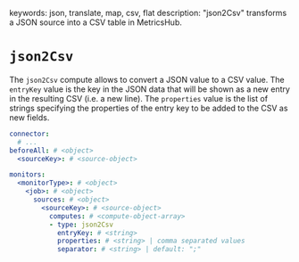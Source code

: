 keywords: json, translate, map, csv, flat
description: "json2Csv" transforms a JSON source into a CSV table in MetricsHub.

# `json2Csv`

The `json2Csv` compute allows to convert a JSON value to a CSV value.
The `entryKey` value is the key in the JSON data that will be shown as a new entry in the resulting CSV (i.e. a new line).
The `properties` value is the list of strings specifying the properties of the entry key to be added to the CSV as new fields.

```yaml
connector:
  # ...
beforeAll: # <object>
  <sourceKey>: # <source-object>

monitors:
  <monitorType>: # <object>
    <job>: # <object>
      sources: # <object>
        <sourceKey>: # <source-object>
          computes: # <compute-object-array>
          - type: json2Csv
            entryKey: # <string>
            properties: # <string> | comma separated values
            separator: # <string> | default: ";"
```
